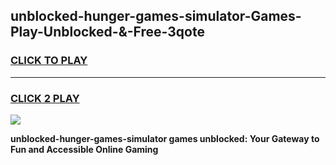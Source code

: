 
## unblocked-hunger-games-simulator-Games-Play-Unblocked-&-Free-3qote
<h3>
<a href="https://premium76.site?title=unblocked-hunger-games-simulator&ref=24A">CLICK TO PLAY</a></h3>
<hr>

<h3>
<a href="https://premium76.site?title=unblocked-hunger-games-simulator&ref=24A">CLICK 2 PLAY</a>
  
</h3>

<a href="https://premium76.site?title=unblocked-hunger-games-simulator&ref=24A"><img src="https://clearcache.store/games.png"></a>


**unblocked-hunger-games-simulator games unblocked: Your Gateway to Fun and Accessible Online Gaming**

